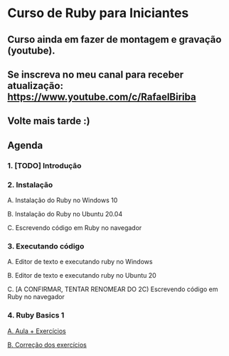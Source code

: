 # Curso de Ruby para Iniciantes

## Curso ainda em fazer de montagem e gravação (youtube).

## Se inscreva no meu canal para receber atualização: https://www.youtube.com/c/RafaelBiriba

## Volte mais tarde :)

## Agenda

### 1. [TODO] Introdução

### 2. Instalação

A. Instalação do Ruby no Windows 10

B. Instalação do Ruby no Ubuntu 20.04

C. Escrevendo código em Ruby no navegador

### 3. Executando código

A. Editor de texto e executando ruby no Windows

B. Editor de texto e executando ruby no Ubuntu 20

C. [A CONFIRMAR, TENTAR RENOMEAR DO 2C) Escrevendo código em Ruby no navegador

### 4. Ruby Basics 1

[A. Aula + Exercícios](4/4.A.md)

[B. Correção dos exercícios](4/4.B.md)
